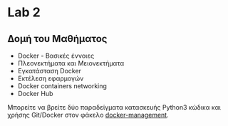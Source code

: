 # Lab 2

## Δομή του Μαθήματος
* Docker - Βασικές έννοιες 
* Πλεονεκτήματα και Μειονεκτήματα
* Εγκατάσταση Docker
* Εκτέλεση εφαρμογών 
* Docker containers networking
* Docker Hub 

Μπορείτε να βρείτε δύο παραδείγματα κατασκευής Python3 κώδικα και χρήσης Git/Docker στον φάκελο [docker-management](./../docker-management/).